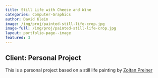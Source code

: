 ```yaml
---
title: Still Life with Cheese and Wine
categories: Computer-Graphics
author: David Klein
image: /img/proj/painted-still-life-crop.jpg
image-full: /img/proj/painted-still-life-crop.jpg
layout: portfolio-page--image
featured: 3
---
```

## Client: Personal Project
This is a personal project based on a still life painting by [Zoltan Preiner](http://www.westminstergallery.co/zoltan-preiner/)
